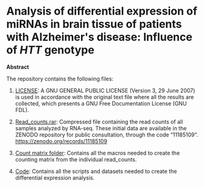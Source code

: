 # Analysis of differential expression of miRNAs in brain tissue of patients with Alzheimer's disease: Influence of _HTT_ genotype
**Abstract** 

The repository contains the following files:
1. [LICENSE](./LICENSE): A GNU GENERAL PUBLIC LICENSE (Version 3, 29 June 2007) is used in accordance with the original text file where all the results are collected, which presents a GNU Free Documentation License (GNU FDL).
2. [Read_counts.rar](./Read_counts.rar): Compressed file containing the read counts of all samples analyzed by RNA-seq. These initial data are available in the ZENODO repository for public consultation, through the code “11185109”.
https://zenodo.org/records/11185109

3. [Count matrix folder](./Count%20matrix): Contains all the macros needed to create the counting matrix from the individual read_counts.

4. [Code](./Code): Contains all the scripts and datasets needed to create the differential expression analysis.
